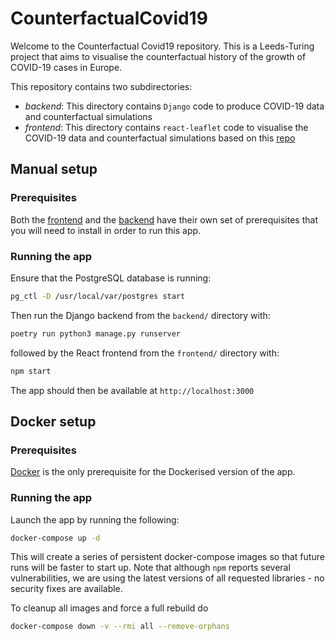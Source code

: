 # CounterfactualCovid19
Welcome to the Counterfactual Covid19 repository. This is a Leeds-Turing project that aims to visualise the counterfactual history of the growth of COVID-19 cases in Europe.

This repository contains two subdirectories:

* *backend*: This directory contains `Django` code to produce COVID-19 data and counterfactual simulations
* *frontend*: This directory contains `react-leaflet` code to visualise the COVID-19 data and counterfactual simulations based on this [repo](https://github.com/CodingWith-Adam/covid19-map)

## Manual setup

### Prerequisites

Both the [frontend](frontend/README.md) and the [backend](backend/README.md) have their own set of prerequisites that you will need to install in order to run this app.

### Running the app

Ensure that the PostgreSQL database is running:

```bash
pg_ctl -D /usr/local/var/postgres start
```

Then run the Django backend from the `backend/` directory with:

```bash
poetry run python3 manage.py runserver
```

followed by the React frontend from the `frontend/` directory with:

```bash
npm start
```

The app should then be available at `http://localhost:3000`


## Docker setup

### Prerequisites

[Docker](https://www.docker.com/) is the only prerequisite for the Dockerised version of the app.

### Running the app

Launch the app by running the following:

```bash
docker-compose up -d
```

This will create a series of persistent docker-compose images so that future runs will be faster to start up.
Note that although `npm` reports several vulnerabilities, we are using the latest versions of all requested libraries - no security fixes are available.

To cleanup all images and force a full rebuild do

```bash
docker-compose down -v --rmi all --remove-orphans
```
